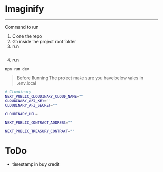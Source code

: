 # Imaginify

---

Command to run

1. Clone the repo
2. Go inside the project root folder
3. run

```npm i

```

4. run

```
npm run dev
```

> Before Running The project make sure you have below vales in .env.local
```bash
# Cloudinary 
NEXT_PUBLIC_CLOUDINARY_CLOUD_NAME=""
CLOUDINARY_API_KEY=""
CLOUDINARY_API_SECRET=""

CLOUDINARY_URL=

NEXT_PUBLIC_CONTRACT_ADDRESS=""

NEXT_PUBLIC_TREASURY_CONTRACT=""
```







# ToDo

- timestamp in buy credit